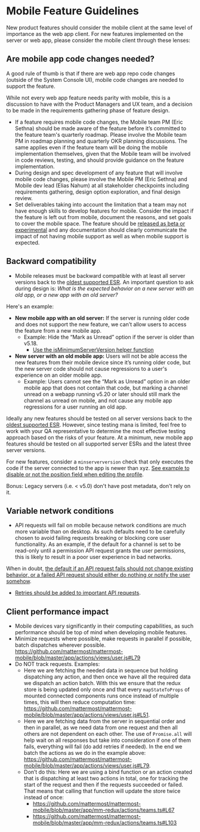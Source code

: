 # Mobile Feature Guidelines

New product features should consider the mobile client at the same level of importance as the web app client. For new features implemented on the server or web app, please consider the mobile client through these lenses:

## Are mobile app code changes needed?

A good rule of thumb is that if there are web app repo code changes (outside of the System Console UI), mobile code changes are needed to support the feature.

While not every web app feature needs parity with mobile, this is a discussion to have with the Product Managers and UX team, and a decision to be made in the requirements gathering phase of feature design.

- If a feature requires mobile code changes, the Mobile team PM (Eric Sethna) should be made aware of the feature before it’s committed to the feature team's quarterly roadmap. Please involve the Mobile team PM in roadmap planning and quarterly OKR planning discussions. The same applies even if the feature team will be doing the mobile implementation themselves, given that the Mobile team will be involved in code reviews, testing, and should provide guidance on the feature implementation.
- During design and spec development of any feature that will involve mobile code changes, please involve the Mobile PM (Eric Sethna) and Mobile dev lead (Elias Nahum) at all stakeholder checkpoints including requirements gathering, design option exploration, and final design review.
- Set deliverables taking into account the limitation that a team may not have enough skills to develop features for mobile. Consider the impact if the feature is left out from mobile, document the reasons, and set goals to cover the mobile space. The feature should be [released as beta or experimental](https://handbook.mattermost.com/operations/research-and-development/product/product-management-team-handbook#can-we-take-this-feature-out-of-beta) and any documentation should clearly communicate the impact of not having mobile support as well as when mobile support is expected.

## Backward compatibility

- Mobile releases must be backward compatible with at least all server versions back to the [oldest supported ESR](https://docs.mattermost.com/administration/extended-support-release.html?highlight=esr). An important question to ask during design is: *What is the expected behavior on a new server with an old app, or a new app with an old server?*

Here's an example:
  
  - **New mobile app with an old server:** If the server is running older code and does not support the new feature, we can’t allow users to access the feature from a new mobile app.
    - Example: Hide the “Mark as Unread” option if the server is older than v5.18.
      - [Use the isMinimumServerVersion helper function](https://github.com/mattermost/mattermost-mobile/blob/master/app/screens/post_options/index.js#L49)
  - **New server with an old mobile app:** Users will not be able access the new features from their mobile device since it’s running older code, but the new server code should not cause regressions to a user's experience on an older mobile app.
    - Example: Users cannot see the “Mark as Unread” option in an older mobile app that does not contain that code, but marking a channel unread on a webapp running v5.20 or later should still mark the channel as unread on mobile, and not cause any mobile app regressions for a user running an old app.

Ideally any new features should be tested on all server versions back to the [oldest supported ESR](https://docs.mattermost.com/administration/extended-support-release.html?highlight=esr). However, since testing mana is limited, feel free to work with your QA representative to determine the most effective testing approach based on the risks of your feature. At a minimum, new mobile app features should be tested on all supported server ESRs and the latest three server versions.

For new features, consider a `minserverversion` check that only executes the code if the server connected to the app is newer than xyz. [See example to disable or not the position field when editing the profile](https://github.com/mattermost/mattermost-mobile/blob/ee4b85edcfee8316db08c31ec5b2a26afb343bd3/app/screens/edit_profile/index.js#L29).

Bonus: Legacy servers (i.e. < v5.0) don't have post metadata, don't rely on it.

## Variable network conditions

- API requests will fail on mobile because network conditions are much more variable than on desktop. As such defaults need to be carefully chosen to avoid failing requests breaking or blocking core user functionality. As an example, if the default for a channel is set to be read-only until a permission API request grants the user permissions, this is likely to result in a poor user experience in bad networks.

When in doubt, [the default if an API request fails should not change existing behavior, or a failed API request should either do nothing or notify the user somehow](https://github.com/mattermost/mattermost-mobile/blob/master/app/mm-redux/actions/preferences.ts#L18).
- [Retries should be added to important API requests](https://github.com/mattermost/mattermost-mobile/blob/master/app/actions/views/channel.js#L607).

## Client performance impact

- Mobile devices vary significantly in their computing capabilities, as such performance should be top of mind when developing mobile features.
- Minimize requests where possible, make requests in parallel if possible, batch dispatches wherever possible.
https://github.com/mattermost/mattermost-mobile/blob/master/app/actions/views/user.js#L79
- Do NOT track requests. Examples:
  - Here we are fetching the needed data in sequence but holding dispatching any action, and then once we have all the required data we dispatch an action batch. With this we ensure that the redux store is being updated only once and that every `mapStateToProps` of mounted connected components runs once instead of multiple times, this will then reduce computation time: https://github.com/mattermost/mattermost-mobile/blob/master/app/actions/views/user.js#L51.
  - Here we are fetching data from the server in sequential order and then in parallel, as we need data from one request and then all others are not dependent on each other. The use of `Promise.all` will help wait on all responses but take into consideration if one of them fails, everything will fail (do add retries if needed). In the end we batch the actions as we do in the example above: https://github.com/mattermost/mattermost-mobile/blob/master/app/actions/views/user.js#L79.
  - Don’t do this: Here we are using a bind function or an action created that is dispatching at least two actions in total, one for tracking the start of the request and then if the requests succeeded or failed. That means that calling that function will update the store twice instead of once:
    - https://github.com/mattermost/mattermost-mobile/blob/master/app/mm-redux/actions/teams.ts#L67
    - https://github.com/mattermost/mattermost-mobile/blob/master/app/mm-redux/actions/teams.ts#L103
